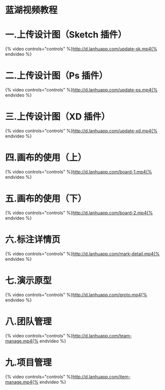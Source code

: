# 蓝湖视频教程

# 一.上传设计图（Sketch 插件）

{% video controls="controls" %}http://d.lanhuapp.com/update-sk.mp4{% endvideo %}


# 二.上传设计图（Ps 插件）

{% video controls="controls" %}http://d.lanhuapp.com/update-ps.mp4{% endvideo %}  

# 三.上传设计图（XD 插件）

{% video controls="controls" %}http://d.lanhuapp.com/update-xd.mp4{% endvideo %}  


# 四.画布的使用（上）

{% video controls="controls" %}http://d.lanhuapp.com/board-1.mp4{% endvideo %}


# 五.画布的使用（下）

{% video controls="controls" %}http://d.lanhuapp.com/board-2.mp4{% endvideo %}


# 六.标注详情页

{% video controls="controls" %}http://d.lanhuapp.com/mark-detail.mp4{% endvideo %}


# 七.演示原型

{% video controls="controls" %}http://d.lanhuapp.com/proto.mp4{% endvideo %}


# 八.团队管理

{% video controls="controls" %}http://d.lanhuapp.com/team-manage.mp4{% endvideo %}


# 九.项目管理

{% video controls="controls" %}http://d.lanhuapp.com/item-manage.mp4{% endvideo %}





